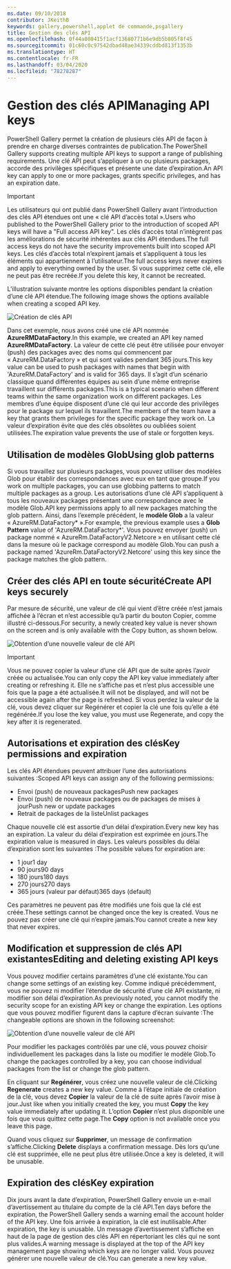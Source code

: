 ```yaml
---
ms.date: 09/10/2018
contributor: JKeithB
keywords: gallery,powershell,applet de commande,psgallery
title: Gestion des clés API
ms.openlocfilehash: 0f44a080415f1acf13680771b6e9db5b805f8f45
ms.sourcegitcommit: 01c60c0c97542dbad48ae34339cddbd813f1353b
ms.translationtype: HT
ms.contentlocale: fr-FR
ms.lasthandoff: 03/04/2020
ms.locfileid: "78278287"
---
```

# <a name="managing-api-keys"></a><span data-ttu-id="914b1-103">Gestion des clés API</span><span class="sxs-lookup"><span data-stu-id="914b1-103">Managing API keys</span></span>

<span data-ttu-id="914b1-104">PowerShell Gallery permet la création de plusieurs clés API de façon à prendre en charge diverses contraintes de publication.</span><span class="sxs-lookup"><span data-stu-id="914b1-104">The PowerShell Gallery supports creating multiple API keys to support a range of publishing requirements.</span></span> <span data-ttu-id="914b1-105">Une clé API peut s’appliquer à un ou plusieurs packages, accorde des privilèges spécifiques et présente une date d’expiration.</span><span class="sxs-lookup"><span data-stu-id="914b1-105">An API key can apply to one or more packages, grants specific privileges, and has an expiration date.</span></span>

> [!IMPORTANT]
> <span data-ttu-id="914b1-106">Les utilisateurs qui ont publié dans PowerShell Gallery avant l’introduction des clés API étendues ont une « clé API d’accès total ».</span><span class="sxs-lookup"><span data-stu-id="914b1-106">Users who published to the PowerShell Gallery prior to the introduction of scoped API keys will have a "Full access API key".</span></span> <span data-ttu-id="914b1-107">Les clés d’accès total n’intègrent pas les améliorations de sécurité inhérentes aux clés API étendues.</span><span class="sxs-lookup"><span data-stu-id="914b1-107">The full access keys do not have the security improvements built into scoped API keys.</span></span> <span data-ttu-id="914b1-108">Les clés d’accès total n’expirent jamais et s’appliquent à tous les éléments qui appartiennent à l’utilisateur.</span><span class="sxs-lookup"><span data-stu-id="914b1-108">The full access keys never expires and apply to everything owned by the user.</span></span> <span data-ttu-id="914b1-109">Si vous supprimez cette clé, elle ne peut pas être recréée.</span><span class="sxs-lookup"><span data-stu-id="914b1-109">If you delete this key, it cannot be recreated.</span></span>

<span data-ttu-id="914b1-110">L’illustration suivante montre les options disponibles pendant la création d’une clé API étendue.</span><span class="sxs-lookup"><span data-stu-id="914b1-110">The following image shows the options available when creating a scoped API key.</span></span>

![Création de clés API](media/creating-APIkeys/PSGallery_KeyScoped.png)

<span data-ttu-id="914b1-112">Dans cet exemple, nous avons créé une clé API nommée **AzureRMDataFactory**.</span><span class="sxs-lookup"><span data-stu-id="914b1-112">In this example, we created an API key named **AzureRMDataFactory**.</span></span> <span data-ttu-id="914b1-113">La valeur de cette clé peut être utilisée pour envoyer (push) des packages avec des noms qui commencent par « AzureRM.DataFactory » et qui sont valides pendant 365 jours.</span><span class="sxs-lookup"><span data-stu-id="914b1-113">This key value can be used to push packages with names that begin with 'AzureRM.DataFactory' and is valid for 365 days.</span></span> <span data-ttu-id="914b1-114">Il s’agit d’un scénario classique quand différentes équipes au sein d’une même entreprise travaillent sur différents packages.</span><span class="sxs-lookup"><span data-stu-id="914b1-114">This is a typical scenario when different teams within the same organization work on different packages.</span></span> <span data-ttu-id="914b1-115">Les membres d’une équipe disposent d’une clé qui leur accorde des privilèges pour le package sur lequel ils travaillent.</span><span class="sxs-lookup"><span data-stu-id="914b1-115">The members of the team have a key that grants them privileges for the specific package they work on.</span></span>
<span data-ttu-id="914b1-116">La valeur d’expiration évite que des clés obsolètes ou oubliées soient utilisées.</span><span class="sxs-lookup"><span data-stu-id="914b1-116">The expiration value prevents the use of stale or forgotten keys.</span></span>

## <a name="using-glob-patterns"></a><span data-ttu-id="914b1-117">Utilisation de modèles Glob</span><span class="sxs-lookup"><span data-stu-id="914b1-117">Using glob patterns</span></span>

<span data-ttu-id="914b1-118">Si vous travaillez sur plusieurs packages, vous pouvez utiliser des modèles Glob pour établir des correspondances avec eux en tant que groupe.</span><span class="sxs-lookup"><span data-stu-id="914b1-118">If you work on multiple packages, you can use globbing patterns to match multiple packages as a group.</span></span> <span data-ttu-id="914b1-119">Les autorisations d’une clé API s’appliquent à tous les nouveaux packages présentant une correspondance avec le modèle Glob.</span><span class="sxs-lookup"><span data-stu-id="914b1-119">API key permissions apply to all new packages matching the glob pattern.</span></span> <span data-ttu-id="914b1-120">Ainsi, dans l’exemple précédent, le **modèle Glob** a la valeur « AzureRM.DataFactory\* ».</span><span class="sxs-lookup"><span data-stu-id="914b1-120">For example, the previous example uses a **Glob Pattern** value of 'AzureRM.DataFactory\*'.</span></span> <span data-ttu-id="914b1-121">Vous pouvez envoyer (push) un package nommé « AzureRm.DataFactoryV2.Netcore » en utilisant cette clé dans la mesure où le package correspond au modèle Glob.</span><span class="sxs-lookup"><span data-stu-id="914b1-121">You can push a package named 'AzureRm.DataFactoryV2.Netcore' using this key since the package matches the glob pattern.</span></span>

## <a name="create-api-keys-securely"></a><span data-ttu-id="914b1-122">Créer des clés API en toute sécurité</span><span class="sxs-lookup"><span data-stu-id="914b1-122">Create API keys securely</span></span>

<span data-ttu-id="914b1-123">Par mesure de sécurité, une valeur de clé qui vient d’être créée n’est jamais affichée à l’écran et n’est accessible qu’à partir du bouton Copier, comme illustré ci-dessous.</span><span class="sxs-lookup"><span data-stu-id="914b1-123">For security, a newly created key value is never shown on the screen and is only available with the Copy button, as shown below.</span></span>

![Obtention d’une nouvelle valeur de clé API](media/creating-APIkeys/PSGallery_CopyCreatedKey.png)

> [!IMPORTANT]
> <span data-ttu-id="914b1-125">Vous ne pouvez copier la valeur d’une clé API que de suite après l’avoir créée ou actualisée.</span><span class="sxs-lookup"><span data-stu-id="914b1-125">You can only copy the API key value immediately after creating or refreshing it.</span></span> <span data-ttu-id="914b1-126">Elle ne s’affiche pas et n’est plus accessible une fois que la page a été actualisée.</span><span class="sxs-lookup"><span data-stu-id="914b1-126">It will not be displayed, and will not be accessible again after the page is refreshed.</span></span> <span data-ttu-id="914b1-127">Si vous perdez la valeur de la clé, vous devez cliquer sur Regénérer et copier la clé une fois qu’elle a été regénérée.</span><span class="sxs-lookup"><span data-stu-id="914b1-127">If you lose the key value, you must use Regenerate, and copy the key after it is regenerated.</span></span>

## <a name="key-permissions-and-expiration"></a><span data-ttu-id="914b1-128">Autorisations et expiration des clés</span><span class="sxs-lookup"><span data-stu-id="914b1-128">Key permissions and expiration</span></span>

<span data-ttu-id="914b1-129">Les clés API étendues peuvent attribuer l’une des autorisations suivantes :</span><span class="sxs-lookup"><span data-stu-id="914b1-129">Scoped API keys can assign any of the following permissions:</span></span>

- <span data-ttu-id="914b1-130">Envoi (push) de nouveaux packages</span><span class="sxs-lookup"><span data-stu-id="914b1-130">Push new packages</span></span>
- <span data-ttu-id="914b1-131">Envoi (push) de nouveaux packages ou de packages de mises à jour</span><span class="sxs-lookup"><span data-stu-id="914b1-131">Push new or update packages</span></span>
- <span data-ttu-id="914b1-132">Retrait de packages de la liste</span><span class="sxs-lookup"><span data-stu-id="914b1-132">Unlist packages</span></span>

<span data-ttu-id="914b1-133">Chaque nouvelle clé est assortie d’un délai d’expiration.</span><span class="sxs-lookup"><span data-stu-id="914b1-133">Every new key has an expiration.</span></span> <span data-ttu-id="914b1-134">La valeur du délai d’expiration est exprimée en jours.</span><span class="sxs-lookup"><span data-stu-id="914b1-134">The expiration value is measured in days.</span></span> <span data-ttu-id="914b1-135">Les valeurs possibles du délai d’expiration sont les suivantes :</span><span class="sxs-lookup"><span data-stu-id="914b1-135">The possible values for expiration are:</span></span>

- <span data-ttu-id="914b1-136">1 jour</span><span class="sxs-lookup"><span data-stu-id="914b1-136">1 day</span></span>
- <span data-ttu-id="914b1-137">90 jours</span><span class="sxs-lookup"><span data-stu-id="914b1-137">90 days</span></span>
- <span data-ttu-id="914b1-138">180 jours</span><span class="sxs-lookup"><span data-stu-id="914b1-138">180 days</span></span>
- <span data-ttu-id="914b1-139">270 jours</span><span class="sxs-lookup"><span data-stu-id="914b1-139">270 days</span></span>
- <span data-ttu-id="914b1-140">365 jours (valeur par défaut)</span><span class="sxs-lookup"><span data-stu-id="914b1-140">365 days (default)</span></span>

<span data-ttu-id="914b1-141">Ces paramètres ne peuvent pas être modifiés une fois que la clé est créée.</span><span class="sxs-lookup"><span data-stu-id="914b1-141">These settings cannot be changed once the key is created.</span></span> <span data-ttu-id="914b1-142">Vous ne pouvez pas créer une clé qui n’expire jamais.</span><span class="sxs-lookup"><span data-stu-id="914b1-142">You cannot create a new key that never expires.</span></span>

## <a name="editing-and-deleting-existing-api-keys"></a><span data-ttu-id="914b1-143">Modification et suppression de clés API existantes</span><span class="sxs-lookup"><span data-stu-id="914b1-143">Editing and deleting existing API keys</span></span>

<span data-ttu-id="914b1-144">Vous pouvez modifier certains paramètres d’une clé existante.</span><span class="sxs-lookup"><span data-stu-id="914b1-144">You can change some settings of an existing key.</span></span> <span data-ttu-id="914b1-145">Comme indiqué précédemment, vous ne pouvez ni modifier l’étendue de sécurité d’une clé API existante, ni modifier son délai d’expiration.</span><span class="sxs-lookup"><span data-stu-id="914b1-145">As previously noted, you cannot modify the security scope for an existing API key or change the expiration.</span></span> <span data-ttu-id="914b1-146">Les options que vous pouvez modifier figurent dans la capture d’écran suivante :</span><span class="sxs-lookup"><span data-stu-id="914b1-146">The changeable options are shown in the following screenshot:</span></span>

![Obtention d’une nouvelle valeur de clé API](media/creating-APIkeys/PSGallery_EditAPIKey.png)

<span data-ttu-id="914b1-148">Pour modifier les packages contrôlés par une clé, vous pouvez choisir individuellement les packages dans la liste ou modifier le modèle Glob.</span><span class="sxs-lookup"><span data-stu-id="914b1-148">To change the packages controlled by a key, you can choose individual packages from the list or change the glob pattern.</span></span>

<span data-ttu-id="914b1-149">En cliquant sur **Regénérer**, vous créez une nouvelle valeur de clé.</span><span class="sxs-lookup"><span data-stu-id="914b1-149">Clicking **Regenerate** creates a new key value.</span></span> <span data-ttu-id="914b1-150">Comme à l’étape initiale de création de la clé, vous devez **Copier** la valeur de la clé de suite après l’avoir mise à jour.</span><span class="sxs-lookup"><span data-stu-id="914b1-150">Just like when you initially created the key, you must **Copy** the key value immediately after updating it.</span></span> <span data-ttu-id="914b1-151">L’option **Copier** n’est plus disponible une fois que vous quittez cette page.</span><span class="sxs-lookup"><span data-stu-id="914b1-151">The **Copy** option is not available once you leave this page.</span></span>

<span data-ttu-id="914b1-152">Quand vous cliquez sur **Supprimer**, un message de confirmation s’affiche.</span><span class="sxs-lookup"><span data-stu-id="914b1-152">Clicking **Delete** displays a confirmation message.</span></span> <span data-ttu-id="914b1-153">Dès lors qu’une clé est supprimée, elle ne peut plus être utilisée.</span><span class="sxs-lookup"><span data-stu-id="914b1-153">Once a key is deleted, it will be unusable.</span></span>

## <a name="key-expiration"></a><span data-ttu-id="914b1-154">Expiration des clés</span><span class="sxs-lookup"><span data-stu-id="914b1-154">Key expiration</span></span>

<span data-ttu-id="914b1-155">Dix jours avant la date d’expiration, PowerShell Gallery envoie un e-mail d’avertissement au titulaire du compte de la clé API.</span><span class="sxs-lookup"><span data-stu-id="914b1-155">Ten days before the expiration, the PowerShell Gallery sends a warning email the account holder of the API key.</span></span> <span data-ttu-id="914b1-156">Une fois arrivée à expiration, la clé est inutilisable.</span><span class="sxs-lookup"><span data-stu-id="914b1-156">After expiration, the key is unusable.</span></span> <span data-ttu-id="914b1-157">Un message d’avertissement s’affiche en haut de la page de gestion des clés API en répertoriant les clés qui ne sont plus valides.</span><span class="sxs-lookup"><span data-stu-id="914b1-157">A warning message is displayed at the top of the API key management page showing which keys are no longer valid.</span></span> <span data-ttu-id="914b1-158">Vous pouvez générer une nouvelle valeur de clé.</span><span class="sxs-lookup"><span data-stu-id="914b1-158">You can generate a new key value.</span></span>
